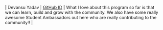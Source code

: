 | Devansu Yadav | [GitHub ID](https://github.com/Devansu-Yadav) | What I love about this program so far is that we can learn, build and grow with the community. We also have some really awesome Student Ambassadors out here who are really contributing to the community!! |
